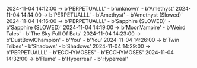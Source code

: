 2024-11-04 14:12:00 -> b'PERPETUALLL' - b'unknown' - b'Amethyst'
2024-11-04 14:14:00 -> b'PERPETUALLL' - b'Amethyst' - b'Amethyst (Slowed)'
2024-11-04 14:16:00 -> b'PERPETUALLL' - b'Sapphire (SLOWED)' - b'Sapphire (SLOWED)'
2024-11-04 14:19:00 -> b'MoonVampire' - b'Weird Tales' - b'The Sky Full Of Bats'
2024-11-04 14:23:00 -> b'DustBowlChampion' - b'You' - b'You'
2024-11-04 14:26:00 -> b'Twin Tribes' - b'Shadows' - b'Shadows'
2024-11-04 14:29:00 -> b'PERPETUALLL' - b'ECCHYMOSES' - b'ECCHYMOSES'
2024-11-04 14:32:00 -> b'Flume' - b'Hyperreal' - b'Hyperreal'
